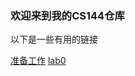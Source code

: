 ### 欢迎来到我的CS144仓库
以下是一些有用的链接

[准备工作](./准备工作.md)
[lab0](https://github.com/manch1n/cs144lab/tree/mylab0)